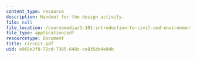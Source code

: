 ```yaml
---
content_type: resource
description: Handout for the design activity.
file: null
file_location: /coursemedia/1-101-introduction-to-civil-and-environmental-engineering-design-i-fall-2005/e965e2f872cd7385648cce835da4e84b_circuit.pdf
file_type: application/pdf
resourcetype: Document
title: circuit.pdf
uid: e965e2f8-72cd-7385-648c-ce835da4e84b
---
```

